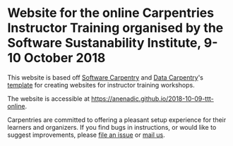 # Website for the online Carpentries Instructor Training organised by the Software Sustanability Institute, 9-10 October 2018

This website is based off [Software Carpentry][swc-site] and [Data Carpentry][dc-site]'s
[template](https://github.com/carpentries/training-template) for creating websites for instructor training workshops.

The website is accessible at https://anenadic.github.io/2018-10-09-ttt-online.

Carpentries are committed to offering a pleasant setup experience for their learners and organizers.
If you find bugs in instructions, or would like to suggest improvements, please [file an issue][issues]
or [mail us][contact].

[contact]: mailto:admin@software-carpentry.org
[customization]: https://swcarpentry.github.io/workshop-template/customization/
[dc-site]: http://datacarpentry.org
[design]: https://swcarpentry.github.io/workshop-template/design/
[faq]: https://swcarpentry.github.io/workshop-template/faq/
[github-project-pages]: https://help.github.com/articles/creating-project-pages-manually/
[importer]: http://import.github.com/new
[issues]: https://github.com/carpentries/training-template/issues
[jekyll]: https://jekyllrb.com/
[jekyll-windows]: http://jekyll-windows.juthilo.com/
[lesson-example]: https://swcarpentry.github.io/lesson-example/
[pyyaml]: https://pypi.python.org/pypi/PyYAML
[ruby-install-guide]: https://www.ruby-lang.org/en/downloads/
[ruby-installer]: http://rubyinstaller.org/
[rubygems]: https://rubygems.org/pages/download/
[swc-site]: http://software-carpentry.org
